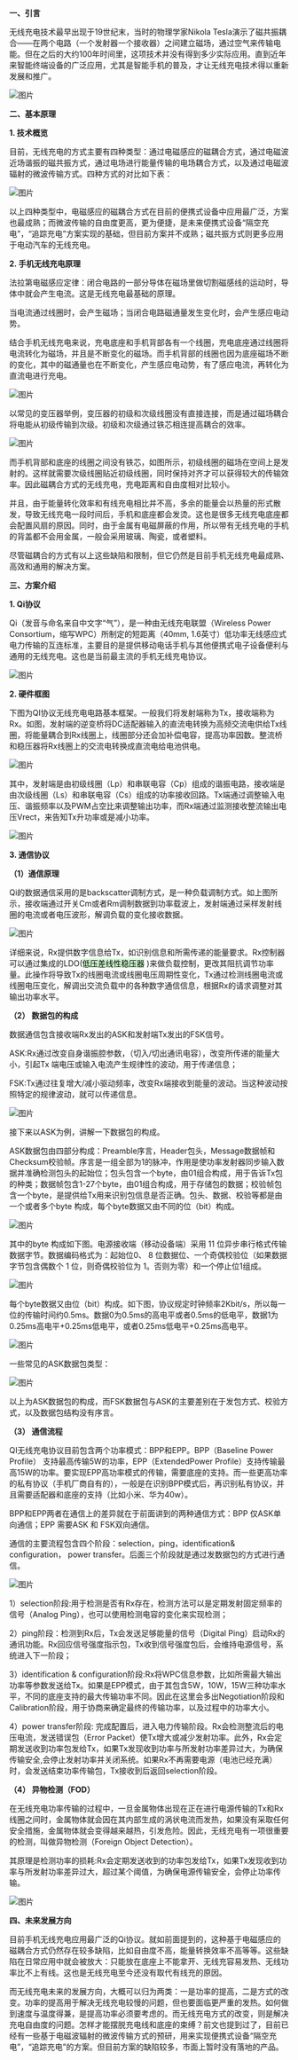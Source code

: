 **一、引言**

无线充电技术最早出现于19世纪末，当时的物理学家Nikola Tesla演示了磁共振耦合——在两个电路（一个发射器一个接收器）之间建立磁场，通过空气来传输电能。但在之后的大约100年时间里，这项技术并没有得到多少实际应用。直到近年来智能终端设备的广泛应用，尤其是智能手机的普及，才让无线充电技术得以重新发展和推广。

![图片](https://mmbiz.qpic.cn/mmbiz_jpg/d4hoYJlxOjMIg11UxZhiagLbLuvuc2hztyfkKbaQwtmkxcjVmcWNvMrxp5J6CIduEgmtUnuic9M1Xibq30DekJncg/640?wx_fmt=jpeg&wxfrom=5&wx_lazy=1&wx_co=1)


**二、基本原理**

**1. 技术概览**

目前，无线充电的方式主要有四种类型：通过电磁感应的磁耦合方式，通过电磁波近场谐振的磁共振方式，通过电场进行能量传输的电场耦合方式，以及通过电磁波辐射的微波传输方式。四种方式的对比如下表：

![图片](https://mmbiz.qpic.cn/mmbiz_png/d4hoYJlxOjMIg11UxZhiagLbLuvuc2hztrrhIeexNsN4ibEvsBFWqcPsXDZS6AJR47ofYo8d2hr2XHTB116iarAIA/640?wx_fmt=png&wxfrom=5&wx_lazy=1&wx_co=1)

以上四种类型中，电磁感应的磁耦合方式在目前的便携式设备中应用最广泛，方案也最成熟；而微波传输的自由度更高，更为便捷，是未来便携式设备“隔空充电”，“追踪充电”方案实现的基础，但目前方案并不成熟；磁共振方式则更多应用于电动汽车的无线充电。


**2. 手机无线充电原理**

法拉第电磁感应定律：闭合电路的一部分导体在磁场里做切割磁感线的运动时，导体中就会产生电流。这是无线充电最基础的原理。

当电流通过线圈时，会产生磁场；当闭合电路磁通量发生变化时，会产生感应电动势。

结合手机无线充电来说，充电底座和手机背部各有一个线圈，充电底座通过线圈将电流转化为磁场，并且是不断变化的磁场。而手机背部的线圈也因为底座磁场不断的变化，其中的磁通量也在不断变化，产生感应电动势，有了感应电流，再转化为直流电进行充电。


![图片](https://mmbiz.qpic.cn/mmbiz_png/d4hoYJlxOjMIg11UxZhiagLbLuvuc2hztHYSTjuHlEMibfEW0m6D0YHwicMkUnfSaX2TQ5fqO0fwQQgUiasnTbRP9Q/640?wx_fmt=png&wxfrom=5&wx_lazy=1&wx_co=1)

以常见的变压器举例，变压器的初级和次级线圈没有直接连接，而是通过磁场耦合将电能从初级传输到次级。初级和次级通过铁芯相连提高耦合的效率。

![图片](https://mmbiz.qpic.cn/mmbiz_png/d4hoYJlxOjMIg11UxZhiagLbLuvuc2hztmToSzdqD7JWLrh0WjlHWCGxxRpIzIn5udYsoROc2cy949WdFobqxibg/640?wx_fmt=png&wxfrom=5&wx_lazy=1&wx_co=1)

而手机背部和底座的线圈之间没有铁芯，如图所示，初级线圈的磁场在空间上是发射的。这样就需要次级线圈贴近初级线圈，同时保持对齐才可以获得较大的传输效率。因此磁耦合方式的无线充电，充电距离和自由度相对比较小。

并且，由于能量转化效率和有线充电相比并不高，多余的能量会以热量的形式散发，导致无线充电一段时间后，手机和底座都会发烫。这也是很多无线充电底座都会配置风扇的原因。同时，由于金属有电磁屏蔽的作用，所以带有无线充电的手机的背盖都不会用金属，一般会采用玻璃、陶瓷，或者塑料。

  

尽管磁耦合的方式有以上这些缺陷和限制，但它仍然是目前手机无线充电最成熟、高效和通用的解决方案。

  

**三、方案介绍**

**1. Qi协议**

Qi（发音与命名来自中文字“气”），是一种由无线充电联盟（Wireless Power Consortium，缩写WPC）所制定的短距离（40mm, 1.6英寸）低功率无线感应式电力传输的互连标准，主要目的是提供移动电话手机与其他便携式电子设备便利与通用的无线充电。这也是当前最主流的手机无线充电协议。

![图片](https://mmbiz.qpic.cn/mmbiz_png/d4hoYJlxOjMIg11UxZhiagLbLuvuc2hztic7XrQnIQ9QiaYx06ZlYAQr7sjPrWtxYMdnY4OC2iaYGXwM0cyjMgsfmw/640?wx_fmt=png&wxfrom=5&wx_lazy=1&wx_co=1)

**2. 硬件框图**

下图为QI协议无线充电电路基本框架。一般我们将发射端称为Tx，接收端称为Rx。如图，发射端的逆变桥将DC适配器输入的直流电转换为高频交流电供给Tx线圈，将能量耦合到Rx线圈上，线圈部分还会加补偿电容，提高功率因数。整流桥和稳压器将Rx线圈上的交流电转换成直流电给电池供电。

![图片](https://mmbiz.qpic.cn/mmbiz_png/d4hoYJlxOjMIg11UxZhiagLbLuvuc2hztBsTqrqS80YvUrHX7hriaTzfdXVianXTgicibt4de1pBKgxNyEpVLGFwb0Q/640?wx_fmt=png&wxfrom=5&wx_lazy=1&wx_co=1)

其中，发射端是由初级线圈（Lp）和串联电容（Cp）组成的谐振电路，接收端是由次级线圈（Ls）和串联电容（Cs）组成的功率接收回路。Tx端通过调整输入电压、谐振频率以及PWM占空比来调整输出功率，而Rx端通过监测接收整流输出电压Vrect，来告知Tx升功率或是减小功率。

![图片](https://mmbiz.qpic.cn/mmbiz_png/d4hoYJlxOjMIg11UxZhiagLbLuvuc2hztDZwVrqfbpc8Io9sicpFLjgdP3vCudpTygBB7VusR2tDCbndyXDHP4Zg/640?wx_fmt=png&wxfrom=5&wx_lazy=1&wx_co=1)

**3. 通信协议**

**（1）通信原理**

Qi的数据通信采用的是backscatter调制方式，是一种负载调制方式。如上图所示，接收端通过开关Cm或者Rm调制数据到功率载波上，发射端通过采样发射线圈的电流或者电压波形，解调负载的变化接收数据。

![图片](https://mmbiz.qpic.cn/mmbiz_png/d4hoYJlxOjMIg11UxZhiagLbLuvuc2hztnRbHg8UWOfuXZxN5RGcO6vY8RjHNc4CXvx8n1dD2UfEicPLDqGavFug/640?wx_fmt=png&wxfrom=5&wx_lazy=1&wx_co=1)

详细来说，Rx提供数字信息给Tx，如识别信息和所需传递的能量要求。Rx控制器可以通过集成的LDO(<mark style="background: #BBFABBA6;">低压差线性稳压器</mark> )来做负载控制，更改其阻抗调节功率量。此操作将导致Tx的线圈电流或线圈电压周期性变化，Tx通过检测线圈电流或线圈电压变化，解调出交流负载中的各种数字通信信息，根据Rx的请求调整对其输出功率水平。

**（2） 数据包的构成**

数据通信包含接收端Rx发出的ASK和发射端Tx发出的FSK信号。

ASK:Rx通过改变自身谐振腔参数，（切入/切出通讯电容），改变所传递的能量大小，引起Tx 端电压或输入电流产生规律性的波动，用于传递信息；

FSK:Tx通过往复增大/减小驱动频率，改变Rx端接收到能量的波动。当这种波动按照特定的规律波动，就可以传递信息。

![图片](https://mmbiz.qpic.cn/mmbiz_png/d4hoYJlxOjMIg11UxZhiagLbLuvuc2hztN80MPxIokSTEr9U0HYUYHPhUNxNrklxF12ly3t9dcFhjHLeCR4jTLQ/640?wx_fmt=png&wxfrom=5&wx_lazy=1&wx_co=1)

接下来以ASK为例，讲解一下数据包的构成。

ASK数据包由四部分构成：Preamble序言，Header包头，Message数据帧和Checksum校验帧。序言是一组全部为1的脉冲，作用是使功率发射器同步输入数据并准确检测包头的起始位；包头包含一个byte，由01组合构成，用于告诉Tx包的种类；数据帧包含1-27个byte，由01组合构成，用于存储包的数据；校验帧包含一个byte，是提供给Tx用来识别包信息是否正确。包头、数据、校验等都是由一个或者多个byte 构成，每个byte数据又由不同的位（bit）构成。

![图片](https://mmbiz.qpic.cn/mmbiz_png/d4hoYJlxOjMIg11UxZhiagLbLuvuc2hztway53KxbSRBNbCWQO91hUwCc2KGfQsdUzDoHfNxSsKIAwhLRsiaW1Cg/640?wx_fmt=png&wxfrom=5&wx_lazy=1&wx_co=1)
  
其中的byte 构成如下图。电源接收端（移动设备端）采用 11 位异步串行格式传输数据字节。数据编码格式为：起始位0、 8 位数据位、一个奇偶校验位（如果数据字节包含偶数个 1 位，则奇偶校验位为 1。否则为零）和一个停止位1组成。


![图片](https://mmbiz.qpic.cn/mmbiz_png/d4hoYJlxOjMIg11UxZhiagLbLuvuc2hztibCJnwOoCzydParbrDJaia3k75DLS6MibWWl058jeibWfoU4KHMy9Kqd9A/640?wx_fmt=png&wxfrom=5&wx_lazy=1&wx_co=1)


每个byte数据又由位（bit）构成。如下图，协议规定时钟频率2Kbit/s，所以每一位的传输时间约0.5ms。数据0为0.5ms的高电平或者0.5ms的低电平，数据1为0.25ms高电平+0.25ms低电平，或者0.25ms低电平+0.25ms高电平。

![图片](https://mmbiz.qpic.cn/mmbiz_png/d4hoYJlxOjMIg11UxZhiagLbLuvuc2hzt48lDCibbzic6bE1XIKVGiaBJh2HrV5OS2U9jTAtqHCoc6wKRZ8zdCdnPA/640?wx_fmt=png&wxfrom=5&wx_lazy=1&wx_co=1)

一些常见的ASK数据包类型：

![图片](https://mmbiz.qpic.cn/mmbiz_png/d4hoYJlxOjMIg11UxZhiagLbLuvuc2hztVyYZsobAx9g0daULhIic7eOHqxUOfBd3Dm1gFrPmD8H9WVyHAtNvictA/640?wx_fmt=png&wxfrom=5&wx_lazy=1&wx_co=1)

以上为ASK数据包的构成，而FSK数据包与ASK的主要差别在于发包方式、校验方式，以及数据包结构没有序言。


**（3） 通信流程**

QI无线充电协议目前包含两个功率模式：BPP和EPP。BPP（Baseline Power Profile） 支持最高传输5W的功率，EPP（ExtendedPower Profile）支持传输最高15W的功率。要实现EPP高功率模式的传输，需要底座的支持。而一些更高功率的私有协议（手机厂商自有的），一般是在识别BPP模式后，再识别私有协议，并且需要适配器和底座的支持（比如小米、华为40w）。

BPP和EPP两者在通信上的差异就在于前面讲到的两种通信方式：BPP 仅ASK单向通信；EPP 需要ASK 和 FSK双向通信。

通信的主要流程包含四个阶段：selection，ping，identification& configuration， power transfer。后面三个阶段就是通过发数据包的方式进行通信。

![图片](https://mmbiz.qpic.cn/mmbiz_png/d4hoYJlxOjMIg11UxZhiagLbLuvuc2hztY9ic7SyuD2rozCicLO4m6z5VfSRHTGtKlzRojU7hLicVM0XKZTOVick79Q/640?wx_fmt=png&wxfrom=5&wx_lazy=1&wx_co=1)

1）selection阶段:用于检测是否有Rx存在，检测方法可以是定期发射固定频率的信号（Analog Ping），也可以使用检测电容的变化来实现检测；

2）ping阶段：检测到Rx后，Tx会发送足够能量的信号（Digital Ping）启动Rx的通讯功能。Rx回应信号强度指示包，Tx收到信号强度包后，会维持电源信号，系统进入下一阶段；

3）identification & configuration阶段:Rx将WPC信息参数，比如所需最大输出功率等参数发送给Tx。如果是EPP模式，由于其包含5W，10W，15W三种功率水平，不同的底座支持的最大传输功率不同。因此在这里会多出Negotiation阶段和Calibration阶段，用于协商来确定最终的传输功率，以及过程中的功率大小。 

4）power transfer阶段: 完成配置后，进入电力传输阶段。Rx会检测整流后的电压电流，发送错误包（Error Packet）使Tx增大或减少发射功率。此外，Rx会定期发送收到功率包发给Tx，如果Tx发现收到功率与所发射功率差异过大，为确保传输安全,会停止发射功率并关闭系统。如果Rx不再需要电源（电池已经充满）时，会发送结束功率传输包，Tx接收到后返回selection阶段。


**（4） 异物检测（FOD）**

在无线充电功率传输的过程中，一旦金属物体出现在正在进行电源传输的Tx和Rx线圈之间时，金属物体就会因在其内部生成的涡状电流而发热，如果没有采取任何安全措施，金属物体就会变得越来越热，引发危险。因此，无线充电有一项很重要的检测，叫做异物检测（Foreign Object Detection）。
  
其原理是检测功率的损耗:Rx会定期发送收到的功率包发给Tx，如果Tx发现收到功率与所发射功率差异过大，超过某个阈值，为确保电源传输安全，会停止功率传输。

![图片](https://mmbiz.qpic.cn/mmbiz_jpg/d4hoYJlxOjMIg11UxZhiagLbLuvuc2hztNNXRajFoIyzcTV2AVdX5NhJQ3BbVbIybLpg9ebicXrYHz9iaTrNqIibGA/640?wx_fmt=jpeg&wxfrom=5&wx_lazy=1&wx_co=1)

**四、未来发展方向**

目前手机无线充电应用最广泛的Qi协议。就如前面提到的，这种基于电磁感应的磁耦合方式仍然存在较多缺陷，比如自由度不高，能量转换效率不高等等。这些缺陷在日常应用中就会被放大：只能放在底座上不能拿开、无线充容易发热、无线功率比不上有线。这也是无线充电至今还没有取代有线充的原因。

而无线充电未来的发展方向，大概可以归为两类：一是功率的提高，二是方式的改变。功率的提高用于解决无线充电较慢的问题，但也要面临更严重的发热。如何做到速度与温度得兼，是提高功率必须要考虑的。而无线充电方式的改变，则是解决充电自由度的问题。怎样才能摆脱充电线和底座的束缚？前文也提到过了，目前已经有一些基于电磁波辐射的微波传输方式的预研，用来实现便携式设备“隔空充电”，“追踪充电”的方案。但目前方案的缺陷较多，市面上暂时没有落地的产品。